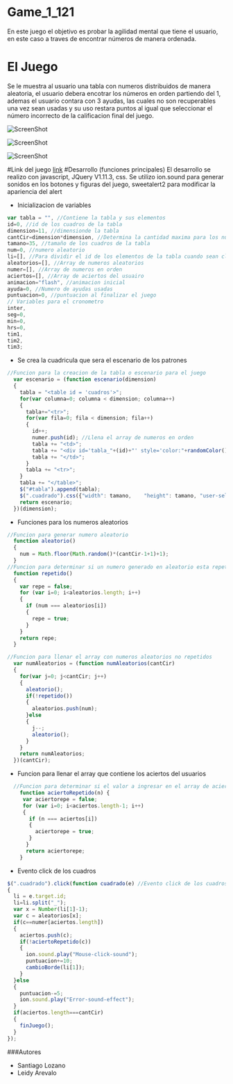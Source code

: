 # Game_1_121

En este juego el objetivo es probar la agilidad mental que tiene el usuario, en este caso a traves de encontrar números de manera ordenada.

# El Juego

Se le muestra al usuario una tabla con numeros distribuidos de manera aleatoria, el usuario debera encotrar los números en orden partiendo del 1, ademas el usuario contara con 3 ayudas, las cuales no son recuperables una vez sean usadas y su uso restara puntos al igual que seleccionar el número incorrecto de la calificacion final del juego.

![ScreenShot](https://raw.github.com/szantiago/Game_1_121/gh-pages/img/juego1.JPG)

![ScreenShot](https://raw.github.com/szantiago/Game_1_121/gh-pages/img/juego2.JPG)

![ScreenShot](https://raw.github.com/szantiago/Game_1_121/gh-pages/img/juego3.JPG)


#Link del juego 
[link](http://szantiago.github.io/Game_1_121/)
#Desarrollo (funciones principales)
El desarrollo se realizo con javascript, JQuery V1.11.3, css.
Se utilizo ion.sound para generar sonidos en los botones y figuras del juego, sweetalert2 para modificar la apariencia del alert

- Inicializacion de variables

```javascript
var tabla = "", //Contiene la tabla y sus elementos
id=0, //id de los cuadros de la tabla
dimension=11, //dimensionde la tabla
cantCir=dimension*dimension, //Determina la cantidad maxima para los numeros aleatorios
tamano=35, //tamaño de los cuadros de la tabla
num=0, //numero aleatorio
li=[], //Para dividir el id de los elementos de la tabla cuando sean clickeados
aleatorios=[], //Array de numeros aleatorios
numer=[], //Array de numeros en orden
aciertos=[], //Array de aciertos del usuairo
animacion="flash", //animacion inicial
ayuda=0, //Numero de ayudas usadas
puntuacion=0, //puntuacion al finalizar el juego
// Variables para el cronometro
inter,
seg=0,
min=0,
hrs=0,
tim1,
tim2,
tim3;
```

- Se crea la cuadricula que sera el escenario de los patrones
```javascript
//Funcion para la creacion de la tabla o escenario para el juego
  var escenario = (function escenario(dimension)
  {
    tabla = "<table id = 'cuadros'>";
    for(var columna=0; columna < dimension; columna++)
    {
      tabla+="<tr>";
      for(var fila=0; fila < dimension; fila++)
      {
        id++;
        numer.push(id); //Llena el array de numeros en orden
        tabla += "<td>";
        tabla += "<div id='tabla_"+(id)+"' style='color:"+randomColor()+";'class= 'cuadrado animated "+animacion+"'>"+aleatorios[id-1]+"</div>";
        tabla += "</td>";
      }
      tabla += "<tr>";
    }
    tabla += "</table>";
    $("#tabla").append(tabla);
    $(".cuadrado").css({"width": tamano,	"height": tamano, "user-select": "none"});
    return escenario;
  })(dimension);
```
- Funciones para los numeros aleatorios
```javascript
//Funcion para generar numero aleatorio
  function aleatorio()
  {
    num = Math.floor(Math.random()*(cantCir-1+1)+1);
  }
//Funcion para determinar si un numero generado en aleatorio esta repetido
  function repetido()
  {
    var repe = false;
    for (var i=0; i<aleatorios.length; i++)
    {
      if (num === aleatorios[i])
      {
        repe = true;
      }
    }
    return repe;
  }

//Funcion para llenar el array con numeros aleatorios no repetidos
  var numAleatorios = (function numAleatorios(cantCir)
  {
    for(var j=0; j<cantCir; j++)
    {
      aleatorio();
      if(!repetido())
      {
        aleatorios.push(num);
      }else
      {
        j--;
        aleatorio();
      }
    }
    return numAleatorios;
  })(cantCir);
  ```
- Funcion para llenar el array que contiene los aciertos del usuarios 
```javascript
  //Funcion para determinar si el valor a ingresar en el array de aciertos ya se encuentra
    function aciertoRepetido(n) {
     var aciertorepe = false;
     for (var i=0; i<aciertos.length-1; i++)
     {
       if (n === aciertos[i])
       {
         aciertorepe = true;
       }
      }
      return aciertorepe;
    }
```

- Evento click de los cuadros
```javascript
$(".cuadrado").click(function cuadrado(e) //Evento click de los cuadros de la tabla
{
  li = e.target.id;
  li=li.split("_");
  var x = Number(li[1]-1);
  var c = aleatorios[x];
  if(c==numer[aciertos.length])
  {
    aciertos.push(c);
    if(!aciertoRepetido(c))
    {
      ion.sound.play("Mouse-click-sound");
      puntuacion+=10;
      cambioBorde(li[1]);
    }
  }else
  {
    puntuacion-=5;
    ion.sound.play("Error-sound-effect");
  }
  if(aciertos.length===cantCir)
  {
    finJuego();
  }
});
```

###Autores
- Santiago Lozano
- Leidy Arevalo
